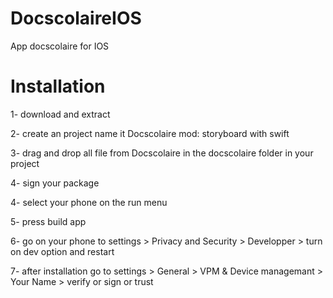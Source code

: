 # DocscolaireIOS
App docscolaire for IOS

# Installation

1- download and extract

2- create an project name it Docscolaire mod: storyboard with swift

3- drag and drop all file from Docscolaire in the docscolaire folder in your project

4- sign your package

4- select your phone on the run menu

5- press build app

6- go on your phone to settings > Privacy and Security > Developper > turn on dev option and restart

7- after installation go to settings > General > VPM & Device managemant > Your Name > verify or sign or trust
